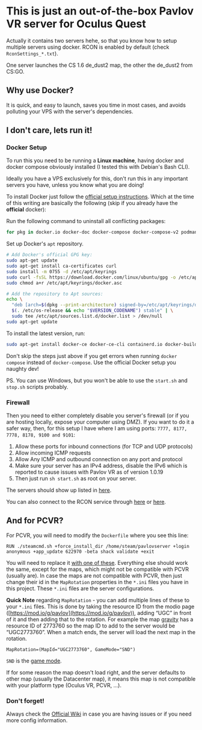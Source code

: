 # This is just an out-of-the-box Pavlov VR server for Oculus Quest

Actually it contains two servers hehe, so that you know how to setup multiple servers using docker. RCON is enabled by default (check `RconSettings_*.txt`).

One server launches the CS 1.6 de_dust2 map, the other the de_dust2 from CS:GO.

## Why use Docker?

It is quick, and easy to launch, saves you time in most cases, and avoids polluting your VPS with the server's dependencies.

## I don't care, lets run it!

### Docker Setup

To run this you need to be running a **Linux machine**, having docker and docker compose obviously installed (I tested this with Debian's Bash CLI).

Ideally you have a VPS exclusively for this, don't run this in any important servers you have, unless you know what you are doing!

To install Docker just follow the [official setup instructions](https://docs.docker.com/engine/install/ubuntu/). Which at the time of this writing are basically the following (skip if you already have the **official** docker):

Run the following command to uninstall all conflicting packages:

```bash
for pkg in docker.io docker-doc docker-compose docker-compose-v2 podman-docker containerd runc; do sudo apt-get remove $pkg; done
```

Set up Docker's `apt` repository.

```bash
# Add Docker's official GPG key:
sudo apt-get update
sudo apt-get install ca-certificates curl
sudo install -m 0755 -d /etc/apt/keyrings
sudo curl -fsSL https://download.docker.com/linux/ubuntu/gpg -o /etc/apt/keyrings/docker.asc
sudo chmod a+r /etc/apt/keyrings/docker.asc

# Add the repository to Apt sources:
echo \
  "deb [arch=$(dpkg --print-architecture) signed-by=/etc/apt/keyrings/docker.asc] https://download.docker.com/linux/ubuntu \
  $(. /etc/os-release && echo "$VERSION_CODENAME") stable" | \
  sudo tee /etc/apt/sources.list.d/docker.list > /dev/null
sudo apt-get update
```

To install the latest version, run:

```bash
sudo apt-get install docker-ce docker-ce-cli containerd.io docker-buildx-plugin docker-compose-plugin
```

Don't skip the steps just above if you get errors when running `docker compose` instead of `docker-compose`. Use the official Docker setup you naughty dev!

PS. You can use Windows, but you won't be able to use the `start.sh` and `stop.sh` scripts probably.

### Firewall

Then you need to either completely disable you server's firewall (or if you are hosting locally, expose your computer using DMZ).
If you want to do it a safer way, then, for this setup I have where I am using ports: `7777, 8177, 7778, 8178, 9100 and 9101`:

1. Allow these ports for inbound connections (for TCP and UDP protocols)
2. Allow incoming ICMP requests
3. Allow Any ICMP and outbound connection on any port and protocol
4. Make sure your server has an IPv4 address, disable the IPv6 which is reported to cause issues with Pavlov VR as of version 1.0.19
5. Then just run `sh start.sh` as root on your server.

The servers should show up listed in [here](https://pavlovwiki.com/index.php/Setting_up_a_dedicated_server#Seeing_your_server_in_a_Master_List).

You can also connect to the RCON service through [here](https://pavlovservers.com/) or [here](https://pavlovhorde.com/).

## And for PCVR?

For PCVR, you will need to modify the `Dockerfile` where you see this line:

```
RUN ./steamcmd.sh +force_install_dir /home/steam/pavlovserver +login anonymous +app_update 622970 -beta shack validate +exit
```

You will need to replace it [with one of these](https://pavlovwiki.com/index.php/Setting_up_a_dedicated_server#Step_5:_User_SteamCMD_to_install_Pavlov). Everything else should work the same, except for the maps, which might not be compatible with PCVR (usually are). In case the maps are not compatible with PCVR, then just change their id in the `MapRotation` properties in the `*.ini` files you have in this project. These `*.ini` files are the server configurations.

**Quick Note** regarding `MapRotation` - you can add multiple lines of these to your `*.ini` files. This is done by taking the resource ID from the modio page ([https://mod.io/g/pavlov](https://mod.io/g/pavlov)), adding “UGC” in front of it and then adding that to the rotation. For example the map [gravity](https://mod.io/g/pavlov/m/gravity1) has a resource ID of 2773760 so the map ID to add to the server would be “UGC2773760”. When a match ends, the server will load the next map in the rotation.

```
MapRotation=(MapId="UGC2773760", GameMode="SND")
```

`SND` is the [game mode](https://pavlovwiki.com/index.php/Setting_up_a_dedicated_server#Game_Modes).

If for some reason the map doesn't load right, and the server defaults to other map (usually the Datacenter map), it means this map is not compatible with your platform type (Oculus VR, PCVR, ...).

### Don't forget!

Always check the [Official Wiki](https://pavlovwiki.com/index.php/Setting_up_a_dedicated_server) in case you are having issues or if you need more config information.
